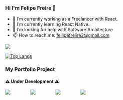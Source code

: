 ### Hi I'm Felipe Freire 👋

- 🔭 I’m currently working as a Freelancer with React.
- 🌱 I’m currently learning React Native.
- 🤔 I’m looking for help with Software Architecture
- 📫 How to reach me: fellipefreiire3@gmail.com

<img src="https://github-readme-stats.vercel.app/api?username=fellipefreiire&&show_icons=true&title_color=00fea1&icon_color=ba99f6&text_color=ffffff&bg_color=121214&hide_border=true&count_private=true" />

[![Top Langs](https://github-readme-stats.vercel.app/api/top-langs/?username=fellipefreiire&hide=dart,c%2b%2b,cmake,java,objective-c%2b%2b&&bg_color=121214&text_color=ffffff&title_color=00fea1&hide_border=true&layout=compact)](https://github.com/anuraghazra/github-readme-stats)

### My Portfolio Project

#### ⚠ Under Development ⚠

<div style="display: flex;gap: 64px;">
  <a href="https://github.com/anuraghazra/github-readme-stats">
     <img src="https://github-readme-stats.vercel.app/api/pin/?username=fellipefreiire&repo=portfolio-frontend-home&&bg_color=121214&text_color=ffffff&title_color=00fea1&hide_border=true&icon_color=ffffff" />
  </a>

  <a href="https://github.com/anuraghazra/github-readme-stats">
     <img src="https://github-readme-stats.vercel.app/api/pin/?username=fellipefreiire&repo=portfolio-frontend-about&&bg_color=121214&text_color=ffffff&title_color=00fea1&hide_border=true&icon_color=ffffff" />
  </a>

  <a href="https://github.com/anuraghazra/github-readme-stats">
     <img src="https://github-readme-stats.vercel.app/api/pin/?username=fellipefreiire&repo=portfolio-frontend-study&&bg_color=121214&text_color=ffffff&title_color=00fea1&hide_border=true&icon_color=ffffff" />
  </a>

  <a href="https://github.com/anuraghazra/github-readme-stats">
     <img src="https://github-readme-stats.vercel.app/api/pin/?username=fellipefreiire&repo=portfolio-frontend-projects&&bg_color=121214&text_color=ffffff&title_color=00fea1&hide_border=true&icon_color=ffffff" />
  </a>
</div>
